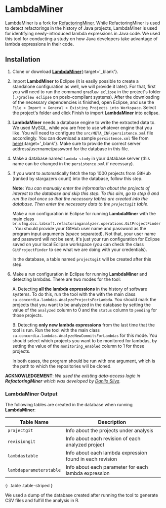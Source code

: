 # LambdaMiner

LambdaMiner is a fork for [RefactoringMiner](https://github.com/tsantalis/RefactoringMiner).
While RefactoringMiner is used to detect refactorings in the history of Java projects,
LambdaMiner is used for identifying newly-introduced lambda expressions in Java code.
We used this tool for conducting a study on how Java developers take advantage of 
lambda expressions in their code. 

## Installation

1. Clone or download [**LambdaMiner**](https://github.com/dmazinanian/LambdaMiner){:target='_blank'}.

2. Import **LambdMiner** to Eclipse (it is easily possible to create a standalone
configuration as well, we will provide it later).
For that, first you will need to run the command `gradlew eclipse` in the 
project's folder (`./gradlew eclipse` on posix-compliant systems).
After the downloading of the necessary dependencies is finished,
open Eclipse, and use the `File > Import > General > Existing Projects into Workspace`.
Select the project's folder and click Finish to import **LambdaMiner** into eclipse.

3. **LambdaMiner** needs a database engine to write the extracted data to.
We used MySQL, while you are free to use whatever engine that you like. 
You will need to configure the `src/META_INF/persistence.xml` file accordingly.
You can download a sample `persistence.xml` file from [here](https://www.dropbox.com/s/wqp0gx0j4v0j43m/persistence.xml){:target='_blank'}.
Make sure to provide the correct server address/username/password for the 
database in this file.

4. Make a database named `lambda-study` in your database server
(this name can be changed in the `persistence.xml` if necessary).

5. If you want to automatically fetch the top 1000 projects from GitHub
(ranked by stargazers count) into the database, follow this step.

    **Note**: *You can manually enter the information about the projects of interest
to the database and skip this step.
To this aim, go to step 6 and run the tool once so that the necessary tables
are created into the database.
Then enter the necessary data to the `projectsgit` table*.

    Make a run configuration in Eclipse for running **LambdaMiner**
with the main class `br.ufmg.dcc.labsoft.refactoringanalyzer.operations.GitProjectFinder`.
You should provide your GitHub user name and password as the program input arguments 
(space separated).
Not that, your user name and password will not be sent,
it's just your run configuration for Eclipse saved on your local Eclipse workspace
(you can check the class `GitProjectFinder` to see what we are doing with your
credentials).

    In the database, a table named `projectsgit` will be created after this step. 

6. Make a run configuration in Eclipse for running **LambdaMiner**
and detecting lambdas.
There are two modes for the tool:

    A. Detecting **all the lambda expressions** in the history
    of software systems. 
    To do this, run the tool with the with the main class
    `ca.concordia.lambdas.AnalyzeProjectsForLambda`.
    You should mark the projects that you want to be analyzed in the database
    by setting the value of the `analyzed` column to 0
    and the `status` column to `pending` for those projects.

    B. Detecting **only new lambda expressions** from the last time that the tool
    is run.
    Run the tool with the main class `ca.concordia.lambdas.AnalyzeNewCommitsForLambdas` 
    for this mode.
    You should select which projects you want to be monitored for lambdas,
    by setting the value of the `monitoring_enabled` column to 1 for those projects.

    In both cases, the program should be run with one argument, 
    which is the path to which the repositories will be cloned.

**ACKNOWLEDGEMENT**: *We used the existing data-access logic in **RefactoringMiner**
which was developed by [Danilo Silva](https://github.com/danilofes).*

### LambdaMiner Output

The following tables are created in the database when running **LambdaMiner**:

Table Name | Description
---|---
 `projectgit` | Info about the projects under analysis
 `revisiongit` | Info about each revision of each analyzed project
 `lambdastable` | Info about each lambda expression found in each revision
 `lambdaparameterstable` | Info about each parameter for each lambda expression
 {: .table .table-striped }

We used a dump of the database created after running the tool 
to generate CSV files and fulfill the analysis in R.